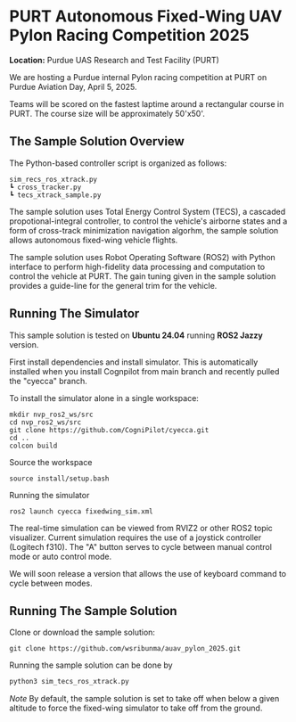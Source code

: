 # PURT Autonomous Fixed-Wing UAV Pylon Racing Competition 2025

**Location:** Purdue UAS Research and Test Facility (PURT)



We are hosting a Purdue internal Pylon racing competition at PURT on Purdue Aviation Day, April 5, 2025.

Teams will be scored on the fastest laptime around a rectangular course in PURT. The course size will be approximately 50'x50'.

## The Sample Solution Overview

The Python-based controller script is organized as follows:
```
sim_recs_ros_xtrack.py
┗ cross_tracker.py
┗ tecs_xtrack_sample.py
```

The sample solution uses Total Energy Control System (TECS), a cascaded propotional-integral controller, to control the vehicle's airborne states and a form of cross-track minimization navigation algorhm, the sample solution allows autonomous fixed-wing vehicle flights.

The sample solution uses Robot Operating Software (ROS2) with Python interface to perform high-fidelity data processing and computation to control the vehicle at PURT. The gain tuning given in the sample solution provides a guide-line for the general trim for the vehicle.

## Running The Simulator

This sample solution is tested on **Ubuntu 24.04** running **ROS2 Jazzy** version.

First install dependencies and install simulator. This is automatically installed when you install Cognpilot from main branch and recently pulled the "cyecca" branch.

To install the simulator alone in a single workspace:

```
mkdir nvp_ros2_ws/src
cd nvp_ros2_ws/src
git clone https://github.com/CogniPilot/cyecca.git
cd ..
colcon build
```

Source the workspace
```
source install/setup.bash
```

Running the simulator
```
ros2 launch cyecca fixedwing_sim.xml
```

The real-time simulation can be viewed from RVIZ2 or other ROS2 topic visualizer. Current simulation requires the use of a joystick controller (Logitech f310). The "A" button serves to cycle between manual control mode or auto control mode.

We will soon release a version that allows the use of keyboard command to cycle between modes.


## Running The Sample Solution
Clone or download the sample solution:

```
git clone https://github.com/wsribunma/auav_pylon_2025.git 
```

Running the sample solution can be done by

```python
python3 sim_tecs_ros_xtrack.py
```

*Note* By default, the sample solution is set to take off when below a given altitude to force the fixed-wing simulator to take off from the ground.

